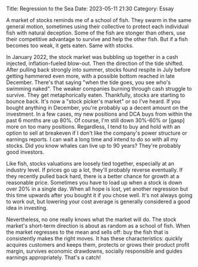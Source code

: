 Title: Regression to the Sea
Date: 2023-05-11 21:30
Category: Essay

A market of stocks reminds me of a school of fish. They swarm in the same general motion, sometimes using their collective to protect each individual fish with natural deception. Some of the fish are stonger than others, use their competitive advantage to survive and help the other fish. But if a fish becomes too weak, it gets eaten. Same with stocks.

In January 2022, the stock market was bubbling up together in a cash injected, inflation-fueled blow-out. Then the direction of the tide shifted. After pulling back strongly into summer, stocks found respite in July before getting hammered even more, with a possible bottom reached in late December. There's that saying "when the tide goes,  you see who's swimming naked". The weaker companies burning through cash struggle to survive. They get metaphorically eaten. Thankfully, stocks are starting to bounce back. It's now a "stock picker's market" or so I've heard. If you bought anything in December, you're probably up a decent amount on the investment. In a few cases, my new positions and DCA buys from within the past 6 months are up 80%. Of course, I'm still down 30%-60% or [gasp] more on too many positions. Regardless, I tend to buy and hold with an option to sell at breakeven if I don't like the company's power structure or earnings reports. I can wait a long time and intend to do so with all my stocks. Did you know whales can live up to 90 years? They're probably good investors.

Like fish, stocks valuations are loosely tied together, especially at an industry level. If prices go up a lot, they'll probably reverse eventually. If they recently pulled back hard, there is a better chance for growth at a reasonable price. Sometimes you have to load up when a stock is down over 20% in a single day. When all hope is lost, yet another regression but this time upwards after you bought it if you chose well. It's not always going to work out, but lowering your cost average is generally considered a good idea in investing.

Nevertheless, no one really knows what the market will do. The stock market's short-term direction is about as random as a school of fish. When the market regresses to the mean and sells off: buy the fish that is consistently makes the right moves. It has these characteristics: quickly acquires customers and keeps them, protects or grows their product profit margin, survives economic drawdowns, socially responsible and guides earnings appropriately. That's a catch!